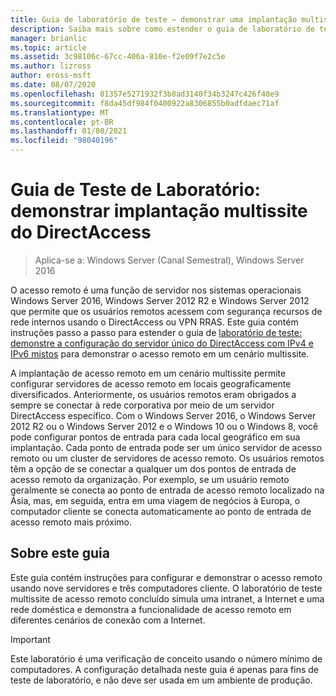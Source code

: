 ```yaml
---
title: Guia de laboratório de teste – demonstrar uma implantação multissite do DirectAccess
description: Saiba mais sobre como estender o guia de laboratório de teste – demonstre a configuração do servidor único do DirectAccess com IPv4 e IPv6 mistos para demonstrar o acesso remoto em um cenário multissite.
manager: brianlic
ms.topic: article
ms.assetid: 3c98106c-67cc-406a-810e-f2e09f7e2c5e
ms.author: lizross
author: eross-msft
ms.date: 08/07/2020
ms.openlocfilehash: 01357e5271932f3b8ad3140f34b3247c426f40e9
ms.sourcegitcommit: f8da45df984f0400922a8306855b0adfdaec71af
ms.translationtype: MT
ms.contentlocale: pt-BR
ms.lasthandoff: 01/08/2021
ms.locfileid: "98040196"
---
```

# <a name="test-lab-guide-demonstrate-a-directaccess-multisite-deployment"></a>Guia de Teste de Laboratório: demonstrar implantação multissite do DirectAccess

>Aplica-se a: Windows Server (Canal Semestral), Windows Server 2016

O acesso remoto é uma função de servidor nos sistemas operacionais Windows Server 2016, Windows Server 2012 R2 e Windows Server 2012 que permite que os usuários remotos acessem com segurança recursos de rede internos usando o DirectAccess ou VPN RRAS. Este guia contém instruções passo a passo para estender o guia de [laboratório de teste: demonstre a configuração do servidor único do DirectAccess com IPv4 e IPv6 mistos](https://go.microsoft.com/fwlink/p/?LinkId=237004) para demonstrar o acesso remoto em um cenário multissite.

A implantação de acesso remoto em um cenário multissite permite configurar servidores de acesso remoto em locais geograficamente diversificados. Anteriormente, os usuários remotos eram obrigados a sempre se conectar à rede corporativa por meio de um servidor DirectAccess específico. Com o Windows Server 2016, o Windows Server 2012 R2 ou o Windows Server 2012 e o Windows 10 ou o Windows 8, você pode configurar pontos de entrada para cada local geográfico em sua implantação. Cada ponto de entrada pode ser um único servidor de acesso remoto ou um cluster de servidores de acesso remoto. Os usuários remotos têm a opção de se conectar a qualquer um dos pontos de entrada de acesso remoto da organização. Por exemplo, se um usuário remoto geralmente se conecta ao ponto de entrada de acesso remoto localizado na Ásia, mas, em seguida, entra em uma viagem de negócios à Europa, o computador cliente se conecta automaticamente ao ponto de entrada de acesso remoto mais próximo.

## <a name="about-this-guide"></a>Sobre este guia
Este guia contém instruções para configurar e demonstrar o acesso remoto usando nove servidores e três computadores cliente. O laboratório de teste multissite de acesso remoto concluído simula uma intranet, a Internet e uma rede doméstica e demonstra a funcionalidade de acesso remoto em diferentes cenários de conexão com a Internet.

> [!IMPORTANT]
> Este laboratório é uma verificação de conceito usando o número mínimo de computadores. A configuração detalhada neste guia é apenas para fins de teste de laboratório, e não deve ser usada em um ambiente de produção.



